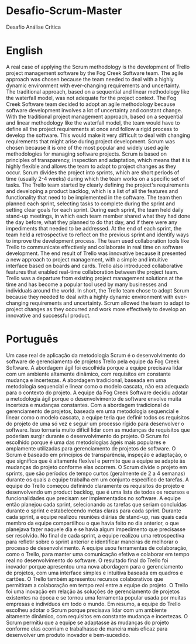 # Desafio-Scrum-Master
Desafio Análise Crítica
# English
A real case of applying the Scrum methodology is the development of Trello project management software by the Fog Creek Software team.
The agile approach was chosen because the team needed to deal with a highly dynamic environment with ever-changing requirements and uncertainty. The traditional approach, based on a sequential and linear methodology like the waterfall model, was not adequate for the project context.
The Fog Creek Software team decided to adopt an agile methodology because software development involves a lot of uncertainty and constant change. With the traditional project management approach, based on a sequential and linear methodology like the waterfall model, the team would have to define all the project requirements at once and follow a rigid process to develop the software. This would make it very difficult to deal with changing requirements that might arise during project development.
Scrum was chosen because it is one of the most popular and widely used agile methodologies for managing software projects. Scrum is based on principles of transparency, inspection and adaptation, which means that it is highly flexible and allows the team to adapt to project changes as they occur. Scrum divides the project into sprints, which are short periods of time (usually 2-4 weeks) during which the team works on a specific set of tasks.
The Trello team started by clearly defining the project's requirements and developing a product backlog, which is a list of all the features and functionality that need to be implemented in the software.
The team then planned each sprint, selecting tasks to complete during the sprint and setting clear goals for each sprint. During each sprint, the team held daily stand-up meetings, in which each team member shared what they had done the day before, what they planned to do that day, and if there were any impediments that needed to be addressed.
At the end of each sprint, the team held a retrospective to reflect on the previous sprint and identify ways to improve the development process. The team used collaboration tools like Trello to communicate effectively and collaborate in real time on software development.
The end result of Trello was innovative because it presented a new approach to project management, with a simple and intuitive interface based on boards and cards.
Trello also introduced collaborative features that enabled real-time collaboration between the project team. Trello was a departure from existing project management solutions at the time and has become a popular tool used by many businesses and individuals around the world.
In short, the Trello team chose to adopt Scrum because they needed to deal with a highly dynamic environment with ever-changing requirements and uncertainty. Scrum allowed the team to adapt to project changes as they occurred and work more effectively to develop an innovative and successful product.

# Português
Um case real de aplicação da metodologia Scrum é o desenvolvimento do software de gerenciamento de projetos Trello pela equipe da Fog Creek Software.
A abordagem ágil foi escolhida porque a equipe precisava lidar com um ambiente altamente dinâmico, com requisitos em constante mudança e incertezas. A abordagem tradicional, baseada em uma metodologia sequencial e linear como o modelo cascata, não era adequada para o contexto do projeto.
A equipe da Fog Creek Software decidiu adotar a metodologia ágil porque o desenvolvimento de software envolve muita incerteza e mudanças constantes. Com a abordagem tradicional de gerenciamento de projetos, baseada em uma metodologia sequencial e linear como o modelo cascata, a equipe teria que definir todos os requisitos do projeto de uma só vez e seguir um processo rígido para desenvolver o software. Isso tornaria muito difícil lidar com as mudanças de requisitos que poderiam surgir durante o desenvolvimento do projeto.
O Scrum foi escolhido porque é uma das metodologias ágeis mais populares e amplamente utilizadas para gerenciamento de projetos de software. O Scrum é baseado em princípios de transparência, inspeção e adaptação, o que significa que é altamente flexível e permite que a equipe se adapte às mudanças do projeto conforme elas ocorrem. O Scrum divide o projeto em sprints, que são períodos de tempo curtos (geralmente de 2 a 4 semanas) durante os quais a equipe trabalha em um conjunto específico de tarefas.
A equipe do Trello começou definindo claramente os requisitos do projeto e desenvolvendo um product backlog, que é uma lista de todos os recursos e funcionalidades que precisam ser implementados no software.
A equipe então planejou cada sprint, selecionando as tarefas que seriam concluídas durante o sprint e estabelecendo metas claras para cada sprint. Durante cada sprint, a equipe realizou reuniões diárias de stand-up, nas quais cada membro da equipe compartilhou o que havia feito no dia anterior, o que planejava fazer naquele dia e se havia algum impedimento que precisasse ser resolvido.
No final de cada sprint, a equipe realizou uma retrospectiva para refletir sobre o sprint anterior e identificar maneiras de melhorar o processo de desenvolvimento. A equipe usou ferramentas de colaboração, como o Trello, para manter uma comunicação efetiva e colaborar em tempo real no desenvolvimento do software.
O resultado final do Trello foi inovador porque apresentou uma nova abordagem para o gerenciamento de projetos, com uma interface simples e intuitiva baseada em quadros e cartões. 
O Trello também apresentou recursos colaborativos que permitiram a colaboração em tempo real entre a equipe do projeto. O Trello foi uma inovação em relação às soluções de gerenciamento de projetos existentes na época e se tornou uma ferramenta popular usada por muitas empresas e indivíduos em todo o mundo.
Em resumo, a equipe do Trello escolheu adotar o Scrum porque precisava lidar com um ambiente altamente dinâmico, com requisitos em constante mudança e incertezas. O Scrum permitiu que a equipe se adaptasse às mudanças do projeto conforme elas ocorriam e trabalhasse de maneira mais eficaz para desenvolver um produto inovador e bem-sucedido.
